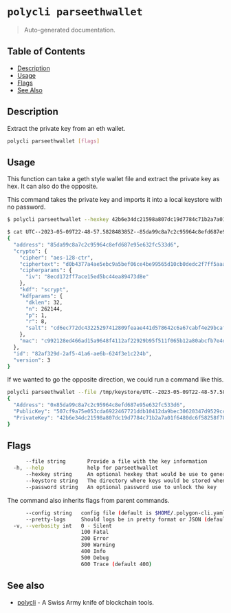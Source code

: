 # `polycli parseethwallet`

> Auto-generated documentation.

## Table of Contents

- [Description](#description)
- [Usage](#usage)
- [Flags](#flags)
- [See Also](#see-also)

## Description

Extract the private key from an eth wallet.

```bash
polycli parseethwallet [flags]
```

## Usage

This function can take a geth style wallet file and extract the private key as hex. It can also do the opposite.

This command takes the private key and imports it into a local keystore with no password.

```bash
$ polycli parseethwallet --hexkey 42b6e34dc21598a807dc19d7784c71b2a7a01f6480dc6f58258f78e539f1a1fa

$ cat UTC--2023-05-09T22-48-57.582848385Z--85da99c8a7c2c95964c8efd687e95e632fc533d6  | jq '.'
{
  "address": "85da99c8a7c2c95964c8efd687e95e632fc533d6",
  "crypto": {
    "cipher": "aes-128-ctr",
    "ciphertext": "d0b4377a4ae5ebc9a5bef06ce4be99565d10cb0dedc2f7ff5aaa07ea68e7b597",
    "cipherparams": {
      "iv": "8ecd172ff7ace15ed5bc44ea89473d8e"
    },
    "kdf": "scrypt",
    "kdfparams": {
      "dklen": 32,
      "n": 262144,
      "p": 1,
      "r": 8,
      "salt": "cd6ec772dc43225297412809feaae441d578642c6a67cabf4e29bcaf594f575b"
    },
    "mac": "c992128ed466ad15a9648f4112af22929b95f511f065b12a80abcfb7e4d39a79"
  },
  "id": "82af329d-2af5-41a6-ae6b-624f3e1c224b",
  "version": 3
}
```

If we wanted to go the opposite direction, we could run a command like this.

```bash
polycli parseethwallet --file /tmp/keystore/UTC--2023-05-09T22-48-57.582848385Z--85da99c8a7c2c95964c8efd687e95e632fc533d6  | jq '.'
{
  "Address": "0x85da99c8a7c2c95964c8efd687e95e632fc533d6",
  "PublicKey": "507cf9a75e053cda6922467721ddb10412da9bec30620347d9529cc77fca24334a4cf59685be4a2fdeabf4e7753350e42d2d3a20250fd9dc554d226463c8a3d5",
  "PrivateKey": "42b6e34dc21598a807dc19d7784c71b2a7a01f6480dc6f58258f78e539f1a1fa"
}
```

## Flags

```bash
      --file string       Provide a file with the key information 
  -h, --help              help for parseethwallet
      --hexkey string     An optional hexkey that would be use to generate a geth style key
      --keystore string   The directory where keys would be stored when importing a raw hex (default "/tmp/keystore")
      --password string   An optional password use to unlock the key
```

The command also inherits flags from parent commands.

```bash
      --config string   config file (default is $HOME/.polygon-cli.yaml)
      --pretty-logs     Should logs be in pretty format or JSON (default true)
  -v, --verbosity int   0 - Silent
                        100 Fatal
                        200 Error
                        300 Warning
                        400 Info
                        500 Debug
                        600 Trace (default 400)
```

## See also

- [polycli](polycli.md) - A Swiss Army knife of blockchain tools.
